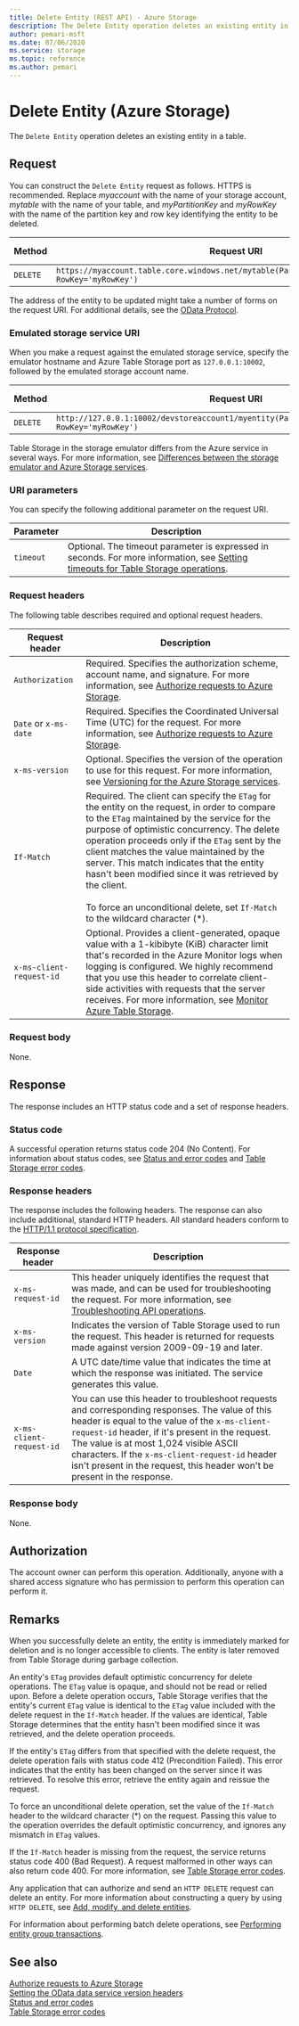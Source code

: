 ```yaml
---
title: Delete Entity (REST API) - Azure Storage
description: The Delete Entity operation deletes an existing entity in a table.
author: pemari-msft
ms.date: 07/06/2020
ms.service: storage
ms.topic: reference
ms.author: pemari
---
```


# Delete Entity (Azure Storage)

The `Delete Entity` operation deletes an existing entity in a table.  
  
## Request  

You can construct the `Delete Entity` request as follows. HTTPS is recommended. Replace *myaccount* with the name of your storage account, *mytable* with the name of your table, and *myPartitionKey* and *myRowKey* with the name of the partition key and row key identifying the entity to be deleted.
  
|Method|Request URI|HTTP version|  
|------------|-----------------|------------------|  
|`DELETE`|`https://myaccount.table.core.windows.net/mytable(PartitionKey='myPartitionKey', RowKey='myRowKey')`|HTTP/1.1|  
  
The address of the entity to be updated might take a number of forms on the request URI. For additional details, see the [OData Protocol](https://www.odata.org/).  
  
### Emulated storage service URI  

When you make a request against the emulated storage service, specify the emulator hostname and Azure Table Storage port as `127.0.0.1:10002`, followed by the emulated storage account name. 
  
|Method|Request URI|HTTP version|  
|------------|-----------------|------------------|  
|`DELETE`|`http://127.0.0.1:10002/devstoreaccount1/myentity(PartitionKey='myPartitionKey', RowKey='myRowKey')`|HTTP/1.1|  
  
Table Storage in the storage emulator differs from the Azure service in several ways. For more information, see [Differences between the storage emulator and Azure Storage services](/azure/storage/storage-use-emulator#differences-between-the-storage-emulator-and-azure-storage).  
  
### URI parameters
  
You can specify the following additional parameter on the request URI.  

|Parameter|Description|
|---------|-----------|
|`timeout`|Optional. The timeout parameter is expressed in seconds. For more information, see [Setting timeouts for Table Storage operations](Setting-Timeouts-for-Table-Service-Operations.md).| 
  
### Request headers  

The following table describes required and optional request headers.  
  
|Request header|Description|  
|--------------------|-----------------|  
|`Authorization`|Required. Specifies the authorization scheme, account name, and signature. For more information, see [Authorize requests to Azure Storage](authorize-requests-to-azure-storage.md).|  
|`Date` or `x-ms-date`|Required. Specifies the Coordinated Universal Time (UTC) for the request. For more information, see [Authorize requests to Azure Storage](authorize-requests-to-azure-storage.md).|  
|`x-ms-version`|Optional. Specifies the version of the operation to use for this request. For more information, see [Versioning for the Azure Storage services](Versioning-for-the-Azure-Storage-Services.md).|  
|`If-Match`|Required. The client can specify the `ETag` for the entity on the request, in order to compare to the `ETag` maintained by the service for the purpose of optimistic concurrency. The delete operation proceeds only if the `ETag` sent by the client matches the value maintained by the server. This match indicates that the entity hasn't been modified since it was retrieved by the client.<br /><br /> To force an unconditional delete, set `If-Match` to the wildcard character (*).|  
|`x-ms-client-request-id`|Optional. Provides a client-generated, opaque value with a 1-kibibyte (KiB) character limit that's recorded in the Azure Monitor logs when logging is configured. We highly recommend that you use this header to correlate client-side activities with requests that the server receives. For more information, see [Monitor Azure Table Storage](/azure/storage/tables/monitor-table-storage).|  
  
### Request body  

None.  
  
## Response  

The response includes an HTTP status code and a set of response headers.  
  
### Status code  

A successful operation returns status code 204 (No Content). For information about status codes, see [Status and error codes](Status-and-Error-Codes2.md) and [Table Storage error codes](Table-Service-Error-Codes.md).  
  
### Response headers  

The response includes the following headers. The response can also include additional, standard HTTP headers. All standard headers conform to the [HTTP/1.1 protocol specification](https://go.microsoft.com/fwlink/?linkid=150478).  
  
|Response header|Description|  
|---------------------|-----------------|  
|`x-ms-request-id`|This header uniquely identifies the request that was made, and can be used for troubleshooting the request. For more information, see [Troubleshooting API operations](Troubleshooting-API-Operations.md).|  
|`x-ms-version`|Indicates the version of Table Storage used to run the request. This header is returned for requests made against version 2009-09-19 and later.|  
|`Date`|A UTC date/time value that indicates the time at which the response was initiated. The service generates this value.|  
|`x-ms-client-request-id`|You can use this header to troubleshoot requests and corresponding responses. The value of this header is equal to the value of the `x-ms-client-request-id` header, if it's present in the request. The value is at most 1,024 visible ASCII characters. If the `x-ms-client-request-id` header isn't present in the request, this header won't be present in the response.|  
  
### Response body  

None.  
  
## Authorization  

The account owner can perform this operation. Additionally, anyone with a shared access signature who has permission to perform this operation can perform it.  
  
## Remarks  

When you successfully delete an entity, the entity is immediately marked for deletion and is no longer accessible to clients. The entity is later removed from Table Storage during garbage collection.  
  
An entity's `ETag` provides default optimistic concurrency for delete operations. The `ETag` value is opaque, and should not be read or relied upon. Before a delete operation occurs, Table Storage verifies that the entity's current `ETag` value is identical to the `ETag` value included with the delete request in the `If-Match` header. If the values are identical, Table Storage determines that the entity hasn't been modified since it was retrieved, and the delete operation proceeds.  
  
If the entity's `ETag` differs from that specified with the delete request, the delete operation fails with status code 412 (Precondition Failed). This error indicates that the entity has been changed on the server since it was retrieved. To resolve this error, retrieve the entity again and reissue the request.  
  
To force an unconditional delete operation, set the value of the `If-Match` header to the wildcard character (*) on the request. Passing this value to the operation overrides the default optimistic concurrency, and ignores any mismatch in `ETag` values.  
  
If the `If-Match` header is missing from the request, the service returns status code 400 (Bad Request). A request malformed in other ways can also return code 400. For more information, see [Table Storage error codes](Table-Service-Error-Codes.md).  
  
Any application that can authorize and send an `HTTP DELETE` request can delete an entity. For more information about constructing a query by using `HTTP DELETE`, see [Add, modify, and delete entities](/dotnet/framework/data/wcf/how-to-add-modify-and-delete-entities-wcf-data-services).  
  
For information about performing batch delete operations, see [Performing entity group transactions](Performing-Entity-Group-Transactions.md).  
  
## See also  

[Authorize requests to Azure Storage](authorize-requests-to-azure-storage.md)   
[Setting the OData data service version headers](Setting-the-OData-Data-Service-Version-Headers.md)   
[Status and error codes](Status-and-Error-Codes2.md)   
[Table Storage error codes](Table-Service-Error-Codes.md)
